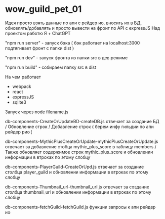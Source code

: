 # wow_guild_pet_01

Идея просто взять данные по апи с рейдер ио, вносить их в БД, обновлять/добавлять и просто вывести на фронт по API с expressJS
Над проектом работю Я + ChatGPT

"npm run server" - запуск бэка ( бэк работает на localhost:3000 подтягивает фронт с папки dist )

"npm run dev" - запуск фронта из папки src в дев режиме

"npm run build" - собираем папку src в dist

На чем работает
- webpack
- react
- expressJS
- sqlite3

Запуск через node filename.js

db-components-CreateOrUpdateBD-createDB.js отвечает за создание БД / Обновление строк / Добавление строк ( берем инфу гильдии по апи рейдер рио )

db-components-MythicPlusCreateOrUpdate-mythicPlusCreateOrUpdate.js отвечает за добавление стобца mythic_plus_score в таблицу members / Также обновляет содержимое строк mythic_plus_score и обновлении информации в втроках по этому слобцу

db-components-PlayerGuild-CreateOrUpd.js отвечает за создание столбца player_guild и обновлении информации в втроках по этому слобцу

db-components-Thumbnail_url-thumbnail_url.js отвечает за создание столбца thumbnail_url и обновлении информации в втроках по этому слобцу

db-components-fetchGuild-fetchGuild.js функции запросы к апи рейдер ио
